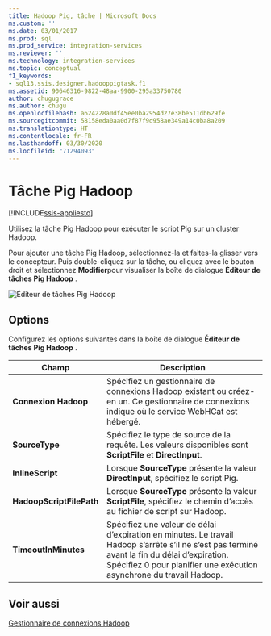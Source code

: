 ```yaml
---
title: Hadoop Pig, tâche | Microsoft Docs
ms.custom: ''
ms.date: 03/01/2017
ms.prod: sql
ms.prod_service: integration-services
ms.reviewer: ''
ms.technology: integration-services
ms.topic: conceptual
f1_keywords:
- sql13.ssis.designer.hadooppigtask.f1
ms.assetid: 90646316-9822-48aa-9900-295a33750780
author: chugugrace
ms.author: chugu
ms.openlocfilehash: a624228a0df45ee0ba2954d27e38be511db629fe
ms.sourcegitcommit: 58158eda0aa0d7f87f9d958ae349a14c0ba8a209
ms.translationtype: HT
ms.contentlocale: fr-FR
ms.lasthandoff: 03/30/2020
ms.locfileid: "71294093"
---
```

# <a name="hadoop-pig-task"></a>Tâche Pig Hadoop

[!INCLUDE[ssis-appliesto](../../includes/ssis-appliesto-ssvrpluslinux-asdb-asdw-xxx.md)]


  Utilisez la tâche Pig Hadoop pour exécuter le script Pig sur un cluster Hadoop.  
  
 Pour ajouter une tâche Pig Hadoop, sélectionnez-la et faites-la glisser vers le concepteur. Puis double-cliquez sur la tâche, ou cliquez avec le bouton droit et sélectionnez **Modifier**pour visualiser la boîte de dialogue **Éditeur de tâches Pig Hadoop** .  
  
 ![Éditeur de tâches Pig Hadoop](../../integration-services/control-flow/media/hadoop-pig-task.png "Éditeur de tâches Pig Hadoop")  
  
## <a name="options"></a>Options  
 Configurez les options suivantes dans la boîte de dialogue **Éditeur de tâches Pig Hadoop** .  
  
|Champ|Description|  
|-----------|-----------------|  
|**Connexion Hadoop**|Spécifiez un gestionnaire de connexions Hadoop existant ou créez-en un. Ce gestionnaire de connexions indique où le service WebHCat est hébergé.|  
|**SourceType**|Spécifiez le type de source de la requête. Les valeurs disponibles sont **ScriptFile** et **DirectInput**.|  
|**InlineScript**|Lorsque **SourceType** présente la valeur **DirectInput**, spécifiez le script Pig.|  
|**HadoopScriptFilePath**|Lorsque **SourceType** présente la valeur **ScriptFile**, spécifiez le chemin d’accès au fichier de script sur Hadoop.|  
|**TimeoutInMinutes**|Spécifiez une valeur de délai d’expiration en minutes. Le travail Hadoop s’arrête s’il ne s’est pas terminé avant la fin du délai d’expiration. Spécifiez 0 pour planifier une exécution asynchrone du travail Hadoop.|  
  
## <a name="see-also"></a>Voir aussi  
 [Gestionnaire de connexions Hadoop](../../integration-services/connection-manager/hadoop-connection-manager.md)  
  
  
